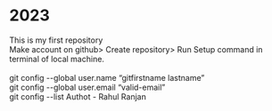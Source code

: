 # 2023
This is my first repository
<br> Make account on github> Create repository> Run Setup command in terminal of local machine. <br> 
<br> git config --global user.name “gitfirstname lastname”
<br> git config --global user.email “valid-email” 
<br> git config --list
Authot - Rahul Ranjan
